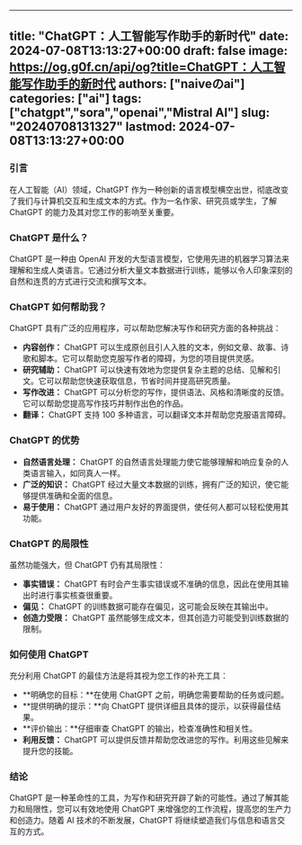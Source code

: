 
---
title: "ChatGPT：人工智能写作助手的新时代"
date: 2024-07-08T13:13:27+00:00
draft: false
image: https://og.g0f.cn/api/og?title=ChatGPT：人工智能写作助手的新时代
authors: ["naiveのai"]
categories: ["ai"]
tags: ["chatgpt","sora","openai","Mistral AI"]
slug: "20240708131327"
lastmod: 2024-07-08T13:13:27+00:00
---
### 引言

在人工智能（AI）领域，ChatGPT 作为一种创新的语言模型横空出世，彻底改变了我们与计算机交互和生成文本的方式。作为一名作家、研究员或学生，了解 ChatGPT 的能力及其对您工作的影响至关重要。

### ChatGPT 是什么？

ChatGPT 是一种由 OpenAI 开发的大型语言模型，它使用先进的机器学习算法来理解和生成人类语言。它通过分析大量文本数据进行训练，能够以令人印象深刻的自然和连贯的方式进行交流和撰写文本。

### ChatGPT 如何帮助我？

ChatGPT 具有广泛的应用程序，可以帮助您解决写作和研究方面的各种挑战：

- **内容创作：** ChatGPT 可以生成原创且引人入胜的文本，例如文章、故事、诗歌和脚本。它可以帮助您克服写作者的障碍，为您的项目提供灵感。
- **研究辅助：** ChatGPT 可以快速有效地为您提供复杂主题的总结、见解和引文。它可以帮助您快速获取信息，节省时间并提高研究质量。
- **写作改进：** ChatGPT 可以分析您的写作，提供语法、风格和清晰度的反馈。它可以帮助您提高写作技巧并制作出色的作品。
- **翻译：** ChatGPT 支持 100 多种语言，可以翻译文本并帮助您克服语言障碍。

### ChatGPT 的优势

- **自然语言处理：** ChatGPT 的自然语言处理能力使它能够理解和响应复杂的人类语言输入，如同真人一样。
- **广泛的知识：** ChatGPT 经过大量文本数据的训练，拥有广泛的知识，使它能够提供准确和全面的信息。
- **易于使用：** ChatGPT 通过用户友好的界面提供，使任何人都可以轻松使用其功能。

### ChatGPT 的局限性

虽然功能强大，但 ChatGPT 仍有其局限性：

- **事实错误：** ChatGPT 有时会产生事实错误或不准确的信息，因此在使用其输出时进行事实核查很重要。
- **偏见：** ChatGPT 的训练数据可能存在偏见，这可能会反映在其输出中。
- **创造力受限：** ChatGPT 虽然能够生成文本，但其创造力可能受到训练数据的限制。

### 如何使用 ChatGPT

充分利用 ChatGPT 的最佳方法是将其视为您工作的补充工具：

- **明确您的目标：**在使用 ChatGPT 之前，明确您需要帮助的任务或问题。
- **提供明确的提示：**向 ChatGPT 提供详细且具体的提示，以获得最佳结果。
- **评价输出：**仔细审查 ChatGPT 的输出，检查准确性和相关性。
- **利用反馈：** ChatGPT 可以提供反馈并帮助您改进您的写作。利用这些见解来提升您的技能。

### 结论

ChatGPT 是一种革命性的工具，为写作和研究开辟了新的可能性。通过了解其能力和局限性，您可以有效地使用 ChatGPT 来增强您的工作流程，提高您的生产力和创造力。随着 AI 技术的不断发展，ChatGPT 将继续塑造我们与信息和语言交互的方式。